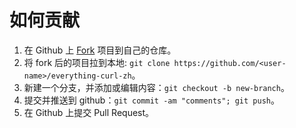 # 如何贡献

1. 在 Github 上 [Fork](https://github.com/daichangya/selenium-doc/fork) 项目到自己的仓库。
2. 将 fork 后的项目拉到本地: `git clone https://github.com/<user-name>/everything-curl-zh`。
3. 新建一个分支，并添加或编辑内容：`git checkout -b new-branch`。
4. 提交并推送到 github：`git commit -am "comments"; git push`。
5. 在 Github 上提交 Pull Request。
